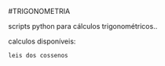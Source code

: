 #TRIGONOMETRIA

scripts python para cálculos trigonométricos..

calculos disponíveis:

    leis dos cossenos